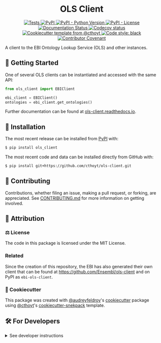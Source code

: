 <h1 align="center">
  OLS Client
</h1>

<p align="center">
    <a href="https://github.com/cthoyt/ols-client/actions?query=workflow%3ATests">
        <img alt="Tests" src="https://github.com/cthoyt/ols-client/workflows/Tests/badge.svg" />
    </a>
    <a href="https://pypi.org/project/ols_client">
        <img alt="PyPI" src="https://img.shields.io/pypi/v/ols_client" />
    </a>
    <a href="https://pypi.org/project/ols_client">
        <img alt="PyPI - Python Version" src="https://img.shields.io/pypi/pyversions/ols_client" />
    </a>
    <a href="https://github.com/cthoyt/ols-client/blob/main/LICENSE">
        <img alt="PyPI - License" src="https://img.shields.io/pypi/l/ols_client" />
    </a>
    <a href='https://ols_client.readthedocs.io/en/latest/?badge=latest'>
        <img src='https://readthedocs.org/projects/ols_client/badge/?version=latest' alt='Documentation Status' />
    </a>
    <a href="https://codecov.io/gh/cthoyt/ols-client/branch/main">
        <img src="https://codecov.io/gh/cthoyt/ols-client/branch/main/graph/badge.svg" alt="Codecov status" />
    </a>  
    <a href="https://github.com/cthoyt/cookiecutter-python-package">
        <img alt="Cookiecutter template from @cthoyt" src="https://img.shields.io/badge/Cookiecutter-snekpack-blue" /> 
    </a>
    <a href='https://github.com/psf/black'>
        <img src='https://img.shields.io/badge/code%20style-black-000000.svg' alt='Code style: black' />
    </a>
    <a href="https://github.com/cthoyt/ols-client/blob/main/.github/CODE_OF_CONDUCT.md">
        <img src="https://img.shields.io/badge/Contributor%20Covenant-2.1-4baaaa.svg" alt="Contributor Covenant"/>
    </a>
</p>

A client to the EBI Ontology Lookup Service (OLS) and other instances.

## 💪 Getting Started

One of several OLS clients can be instantiated and accessed with the same API:

```python
from ols_client import EBIClient

ebi_client = EBIClient()
ontologies = ebi_client.get_ontologies()
```

Further documentation can be found at
[ols-client.readthedocs.io](https://ols-client.readthedocs.io).

## 🚀 Installation

The most recent release can be installed from
[PyPI](https://pypi.org/project/ols_client/) with:

```bash
$ pip install ols_client
```

The most recent code and data can be installed directly from GitHub with:

```bash
$ pip install git+https://github.com/cthoyt/ols-client.git
```

## 👐 Contributing

Contributions, whether filing an issue, making a pull request, or forking, are appreciated. See
[CONTRIBUTING.md](https://github.com/cthoyt/ols-client/blob/master/.github/CONTRIBUTING.md) for more information on getting involved.

## 👋 Attribution

### ⚖️ License

The code in this package is licensed under the MIT License.

### Related

Since the creation of this repository, the EBI has also generated their
own client that can be found at https://github.com/Ensembl/ols-client and
on PyPI as `ebi-ols-client`.

### 🍪 Cookiecutter

This package was created with [@audreyfeldroy](https://github.com/audreyfeldroy)'s
[cookiecutter](https://github.com/cookiecutter/cookiecutter) package using [@cthoyt](https://github.com/cthoyt)'s
[cookiecutter-snekpack](https://github.com/cthoyt/cookiecutter-snekpack) template.

## 🛠️ For Developers

<details>
  <summary>See developer instructions</summary>


The final section of the README is for if you want to get involved by making a code contribution.

### Development Installation

To install in development mode, use the following:

```bash
$ git clone git+https://github.com/cthoyt/ols-client.git
$ cd ols-client
$ pip install -e .
```

### 🥼 Testing

After cloning the repository and installing `tox` with `pip install tox`, the unit tests in the `tests/` folder can be
run reproducibly with:

```shell
$ tox
```

Additionally, these tests are automatically re-run with each commit in a [GitHub Action](https://github.com/cthoyt/ols-client/actions?query=workflow%3ATests).

### 📖 Building the Documentation

The documentation can be built locally using the following:

```shell
$ git clone git+https://github.com/cthoyt/ols-client.git
$ cd ols-client
$ tox -e docs
$ open docs/build/html/index.html
``` 

The documentation automatically installs the package as well as the `docs`
extra specified in the [`setup.cfg`](setup.cfg). `sphinx` plugins
like `texext` can be added there. Additionally, they need to be added to the
`extensions` list in [`docs/source/conf.py`](docs/source/conf.py).

### 📦 Making a Release

After installing the package in development mode and installing
`tox` with `pip install tox`, the commands for making a new release are contained within the `finish` environment
in `tox.ini`. Run the following from the shell:

```shell
$ tox -e finish
```

This script does the following:

1. Uses [Bump2Version](https://github.com/c4urself/bump2version) to switch the version number in the `setup.cfg`,
   `src/ols_client/version.py`, and [`docs/source/conf.py`](docs/source/conf.py) to not have the `-dev` suffix
2. Packages the code in both a tar archive and a wheel using [`build`](https://github.com/pypa/build)
3. Uploads to PyPI using [`twine`](https://github.com/pypa/twine). Be sure to have a `.pypirc` file configured to avoid the need for manual input at this
   step
4. Push to GitHub. You'll need to make a release going with the commit where the version was bumped.
5. Bump the version to the next patch. If you made big changes and want to bump the version by minor, you can
   use `tox -e bumpversion minor` after.
</details>
